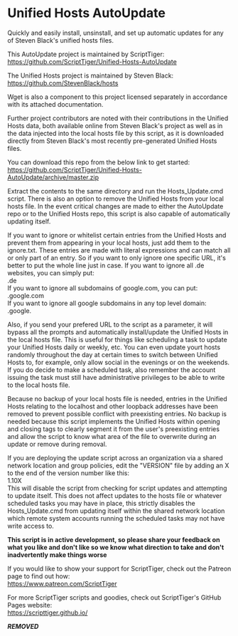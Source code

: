 # Unified Hosts AutoUpdate
Quickly and easily install, unsinstall, and set up automatic updates for any of Steven Black's unified hosts files.

This AutoUpdate project is maintained by ScriptTiger: https://github.com/ScriptTiger/Unified-Hosts-AutoUpdate

The Unified Hosts project is maintained by Steven Black: https://github.com/StevenBlack/hosts

Wget is also a component to this project licensed separately in accordance with its attached documentation.

Further project contributors are noted with their contributions in the Unified Hosts data, both available online from Steven Black's project as well as in the data injected into the local hosts file by this script, as it is downloaded directly from Steven Black's most recently pre-generated Unified Hosts files.

You can download this repo from the below link to get started:  
https://github.com/ScriptTiger/Unified-Hosts-AutoUpdate/archive/master.zip

Extract the contents to the same directory and run the Hosts_Update.cmd script. There is also an option to remove the Unified Hosts from your local hosts file. In the event critical changes are made to either the AutoUpdate repo or to the Unified Hosts repo, this script is also capable of automatically updating itself.

If you want to ignore or whitelist certain entries from the Unified Hosts and prevent them from appearing in your local hosts, just add them to the ignore.txt. These entries are made with literal expressions and can match all or only part of an entry. So if you want to only ignore one specific URL, it's better to put the whole line just in case. If you want to ignore all .de websites, you can simply put:  
.de  
If you want to ignore all subdomains of google.com, you can put:  
.google.com  
If you want to ignore all google subdomains in any top level domain:  
.google.

Also, if you send your prefered URL to the script as a parameter, it will bypass all the prompts and automatically install/update the Unified Hosts in the local hosts file. This is useful for things like scheduling a task to update your Unified Hosts daily or weekly, etc. You can even update yourt hosts randomly throughout the day at certain times to switch between Unified Hosts to, for example, only allow social in the evenings or on the weekends. If you do decide to make a scheduled task, also remember the account issuing the task must still have administrative privileges to be able to write to the local hosts file.

Because no backup of your local hosts file is needed, entries in the Unified Hosts relating to the localhost and other loopback addresses have been removed to prevent possible conflict with preexisting entries. No backup is needed because this script implements the Unified Hosts within opening and closing tags to clearly segment it from the user's preexisting entries and allow the script to know what area of the file to overwrite during an update or remove during removal.

If you are deploying the update script across an organization via a shared network location and group policies, edit the "VERSION" file by adding an X to the end of the version number like this:  
1.10X  
This will disable the script from checking for script updates and attempting to update itself. This does not affect updates to the hosts file or whatever scheduled tasks you may have in place, this strictly disables the Hosts_Update.cmd from updating itself within the shared network location which remote system accounts running the scheduled tasks may not have write access to.

**This script is in active development, so please share your feedback on what you like and don't like so we know what direction to take and don't inadvertently make things worse**

If you would like to show your support for ScriptTiger, check out the Patreon page to find out how:  
https://www.patreon.com/ScriptTiger

For more ScriptTiger scripts and goodies, check out ScriptTiger's GitHub Pages website:  
https://scripttiger.github.io/

***REMOVED***